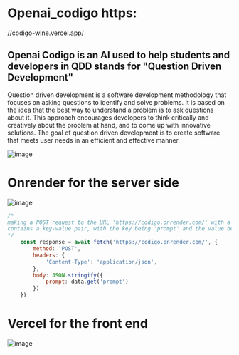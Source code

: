 # Openai_codigo https:
//codigo-wine.vercel.app/

## Openai Codigo is an AI used to help students and developers in QDD stands for "Question Driven Development" 
Question driven development is a software development methodology that focuses on asking questions to identify and solve problems. It is based on the idea that the best way to understand a problem is to ask questions about it. This approach encourages developers to think critically and creatively about the problem at hand, and to come up with innovative solutions. The goal of question driven development is to create software that meets user needs in an efficient and effective manner.

 
![image](https://user-images.githubusercontent.com/53965169/229686566-66f5ff1b-35fb-45eb-aa55-e9eaee7f8675.png)

# Onrender for the server side 
![image](https://user-images.githubusercontent.com/53965169/229687359-50afc707-a7e3-4ff6-8963-801a7f78616e.png)
``` javascript 
/*
making a POST request to the URL 'https://codigo.onrender.com/' with a body containing a JSON object. The JSON object
contains a key-value pair, with the key being 'prompt' and the value being the data from the 'data' variable
*/
    const response = await fetch('https://codigo.onrender.com/', {
        method: 'POST',
        headers: {
            'Content-Type': 'application/json',
        },
        body: JSON.stringify({
            prompt: data.get('prompt')
        })
    })
```
# Vercel for the front end  
![image](https://user-images.githubusercontent.com/53965169/229688250-5d41388a-af81-48c9-a190-3602046b0c11.png)

